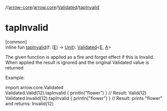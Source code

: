 //[arrow-core](../../../index.md)/[arrow.core](../index.md)/[Validated](index.md)/[tapInvalid](tap-invalid.md)

# tapInvalid

[common]\
inline fun [tapInvalid](tap-invalid.md)(f: ([E](index.md)) -&gt; [Unit](https://kotlinlang.org/api/latest/jvm/stdlib/kotlin/-unit/index.html)): [Validated](index.md)&lt;[E](index.md), [A](index.md)&gt;

The given function is applied as a fire and forget effect if this is Invalid. When applied the result is ignored and the original Validated value is returned

Example:

import arrow.core.Validated\
Validated.Valid(12).tapInvalid { println("flower") } // Result: Valid(12)\
Validated.Invalid(12).tapInvalid { println("flower") }  // Result: prints "flower" and returns: Invalid(12)<!--- KNIT example-validated-18.kt -->
